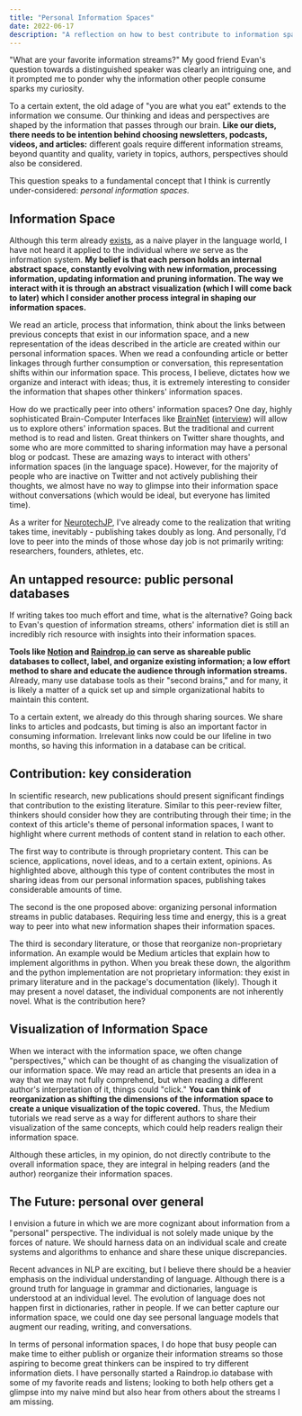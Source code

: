 ```yaml
---
title: "Personal Information Spaces"
date: 2022-06-17
description: "A reflection on how to best contribute to information space, along with thoughts on how personal information space will fit into our future."
---
```


"What are your favorite information streams?" My good friend Evan's question towards a distinguished speaker was clearly an intriguing one, and it prompted me to ponder why the information other people consume sparks my curiosity.

To a certain extent, the old adage of "you are what you eat" extends to the information we consume. Our thinking and ideas and perspectives are shaped by the information that passes through our brain. **Like our diets, there needs to be intention behind choosing newsletters, podcasts, videos, and articles:** different goals require different information streams, beyond quantity and quality, variety in topics, authors, perspectives should also be considered.

This question speaks to a fundamental concept that I think is currently under-considered: *personal information spaces.*

## **Information Space**

Although this term already [exists](https://en.wikipedia.org/wiki/Information_space), as a naive player in the language world, I have not heard it applied to the individual where *we* serve as the information system. **My belief is that each person holds an internal abstract space, constantly evolving with new information, processing information, updating information and pruning information. The way we interact with it is through an abstract visualization (which I will come back to later) which I consider another process integral in shaping our information spaces.**

We read an article, process that information, think about the links between previous concepts that exist in our information space, and a new representation of the ideas described in the article are created within our personal information spaces. When we read a confounding article or better linkages through further consumption or conversation, this representation shifts within our information space. This process, I believe, dictates how we organize and interact with ideas; thus, it is extremely interesting to consider the information that shapes other thinkers' information spaces.

How do we practically peer into others' information spaces? One day, highly sophisticated Brain-Computer Interfaces like [BrainNet](https://www.nature.com/articles/s41598-019-41895-7) ([interview](https://www.neurotechjp.com/blog/rao-uw/)) will allow us to explore others' information spaces. But the traditional and current method is to read and listen. Great thinkers on Twitter share thoughts, and some who are more committed to sharing information may have a personal blog or podcast. These are amazing ways to interact with others' information spaces (in the language space). However, for the majority of people who are inactive on Twitter and not actively publishing their thoughts, we almost have no way to glimpse into their information space without conversations (which would be ideal, but everyone has limited time).

As a writer for [NeurotechJP](https://www.neurotechjp.com), I've already come to the realization that writing takes time, inevitably - publishing takes doubly as long. And personally, I'd love to peer into the minds of those whose day job is not primarily writing: researchers, founders, athletes, etc.

## **An untapped resource: public personal databases**

If writing takes too much effort and time, what is the alternative? Going back to Evan's question of information streams, others' information diet is still an incredibly rich resource with insights into their information spaces.

**Tools like [Notion](https://www.notion.so/) and [Raindrop.io](https://raindrop.io/) can serve as shareable public databases to collect, label, and organize existing information; a low effort method to share and educate the audience through information streams.** Already, many use database tools as their "second brains," and for many, it is likely a matter of a quick set up and simple organizational habits to maintain this content.

To a certain extent, we already do this through sharing sources. We share links to articles and podcasts, but timing is also an important factor in consuming information. Irrelevant links now could be our lifeline in two months, so having this information in a database can be critical.

## **Contribution: key consideration**

In scientific research, new publications should present significant findings that contribution to the existing literature. Similar to this peer-review filter, thinkers should consider how they are contributing through their time; in the context of this article's theme of personal information spaces, I want to highlight where current methods of content stand in relation to each other.

The first way to contribute is through proprietary content. This can be science, applications, novel ideas, and to a certain extent, opinions. As highlighted above, although this type of content contributes the most in sharing ideas from our personal information spaces, publishing takes considerable amounts of time.

The second is the one proposed above: organizing personal information streams in public databases. Requiring less time and energy, this is a great way to peer into what new information shapes their information spaces.

The third is secondary literature, or those that reorganize non-proprietary information. An example would be Medium articles that explain how to implement algorithms in python. When you break these down, the algorithm and the python implementation are not proprietary information: they exist in primary literature and in the package's documentation (likely). Though it may present a novel dataset, the individual components are not inherently novel. What is the contribution here?

## **Visualization of Information Space**

When we interact with the information space, we often change "perspectives," which can be thought of as changing the visualization of our information space. We may read an article that presents an idea in a way that we may not fully comprehend, but when reading a different author's interpretation of it, things could "click." **You can think of reorganization as shifting the dimensions of the information space to create a unique visualization of the topic covered.** Thus, the Medium tutorials we read serve as a way for different authors to share their visualization of the same concepts, which could help readers realign their information space.

Although these articles, in my opinion, do not directly contribute to the overall information space, they are integral in helping readers (and the author) reorganize their information spaces.

## **The Future: personal over general**

I envision a future in which we are more cognizant about information from a "personal" perspective. The individual is not solely made unique by the forces of nature. We should harness data on an individual scale and create systems and algorithms to enhance and share these unique discrepancies.

Recent advances in NLP are exciting, but I believe there should be a heavier emphasis on the individual understanding of language. Although there is a ground truth for language in grammar and dictionaries, language is understood at an individual level. The evolution of language does not happen first in dictionaries, rather in people. If we can better capture our information space, we could one day see personal language models that augment our reading, writing, and conversations.

In terms of personal information spaces, I do hope that busy people can make time to either publish or organize their information streams so those aspiring to become great thinkers can be inspired to try different information diets. I have personally started a Raindrop.io database with some of my favorite reads and listens; looking to both help others get a glimpse into my naive mind but also hear from others about the streams I am missing. 